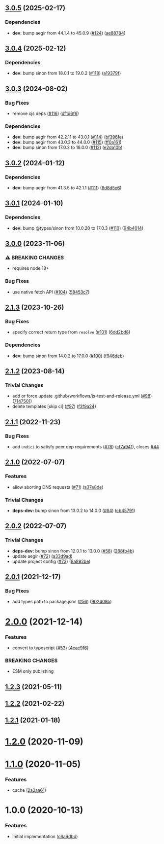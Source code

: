 ## [3.0.5](https://github.com/vasco-santos/dns-over-http-resolver/compare/v3.0.4...v3.0.5) (2025-02-17)

### Dependencies

* **dev:** bump aegir from 44.1.4 to 45.0.9 ([#124](https://github.com/vasco-santos/dns-over-http-resolver/issues/124)) ([ae88784](https://github.com/vasco-santos/dns-over-http-resolver/commit/ae88784292be720e7566c1db6a4215c6502676e3))

## [3.0.4](https://github.com/vasco-santos/dns-over-http-resolver/compare/v3.0.3...v3.0.4) (2025-02-12)

### Dependencies

* **dev:** bump sinon from 18.0.1 to 19.0.2 ([#118](https://github.com/vasco-santos/dns-over-http-resolver/issues/118)) ([a19379f](https://github.com/vasco-santos/dns-over-http-resolver/commit/a19379f04d40321e268c628d714c6242ee96c33f))

## [3.0.3](https://github.com/vasco-santos/dns-over-http-resolver/compare/v3.0.2...v3.0.3) (2024-08-02)

### Bug Fixes

* remove cjs deps ([#116](https://github.com/vasco-santos/dns-over-http-resolver/issues/116)) ([df1d6f6](https://github.com/vasco-santos/dns-over-http-resolver/commit/df1d6f68316ab4f1bc421762225d2e4beda75166))

### Dependencies

* **dev:** bump aegir from 42.2.11 to 43.0.1 ([#114](https://github.com/vasco-santos/dns-over-http-resolver/issues/114)) ([bf396fe](https://github.com/vasco-santos/dns-over-http-resolver/commit/bf396fe4796a995a4c82b298f5f994c5819242c4))
* **dev:** bump aegir from 43.0.3 to 44.0.0 ([#115](https://github.com/vasco-santos/dns-over-http-resolver/issues/115)) ([ff0a161](https://github.com/vasco-santos/dns-over-http-resolver/commit/ff0a1615e25c6cc4832ca12b5ddc5dc9a5c8e40b))
* **dev:** bump sinon from 17.0.2 to 18.0.0 ([#112](https://github.com/vasco-santos/dns-over-http-resolver/issues/112)) ([e2da10b](https://github.com/vasco-santos/dns-over-http-resolver/commit/e2da10bac2118a62934213aa1de6fad7499c1f1e))

## [3.0.2](https://github.com/vasco-santos/dns-over-http-resolver/compare/v3.0.1...v3.0.2) (2024-01-12)


### Dependencies

* **dev:** bump aegir from 41.3.5 to 42.1.1 ([#111](https://github.com/vasco-santos/dns-over-http-resolver/issues/111)) ([8d8d5c6](https://github.com/vasco-santos/dns-over-http-resolver/commit/8d8d5c64007fd998f88f7a36b45a557f1484660d))

## [3.0.1](https://github.com/vasco-santos/dns-over-http-resolver/compare/v3.0.0...v3.0.1) (2024-01-10)


### Dependencies

* **dev:** bump @types/sinon from 10.0.20 to 17.0.3 ([#110](https://github.com/vasco-santos/dns-over-http-resolver/issues/110)) ([94b4014](https://github.com/vasco-santos/dns-over-http-resolver/commit/94b401483d74859b758e146325be9a3120fc5ee8))

## [3.0.0](https://github.com/vasco-santos/dns-over-http-resolver/compare/v2.1.3...v3.0.0) (2023-11-06)


### ⚠ BREAKING CHANGES

* requires node 18+

### Bug Fixes

* use native fetch API ([#104](https://github.com/vasco-santos/dns-over-http-resolver/issues/104)) ([58453c7](https://github.com/vasco-santos/dns-over-http-resolver/commit/58453c70f04977ca16feb8edd0d12ce453d57f85))

## [2.1.3](https://github.com/vasco-santos/dns-over-http-resolver/compare/v2.1.2...v2.1.3) (2023-10-26)


### Bug Fixes

* specify correct return type from `resolve` ([#101](https://github.com/vasco-santos/dns-over-http-resolver/issues/101)) ([6dd2bd8](https://github.com/vasco-santos/dns-over-http-resolver/commit/6dd2bd89a8ea900adfee47cea52a0a638fe768cb))


### Dependencies

* **dev:** bump sinon from 14.0.2 to 17.0.0 ([#100](https://github.com/vasco-santos/dns-over-http-resolver/issues/100)) ([f946dcb](https://github.com/vasco-santos/dns-over-http-resolver/commit/f946dcb278bbf9555b6d6dd0fee23241c961db2a))

## [2.1.2](https://github.com/vasco-santos/dns-over-http-resolver/compare/v2.1.1...v2.1.2) (2023-08-14)


### Trivial Changes

* add or force update .github/workflows/js-test-and-release.yml ([#98](https://github.com/vasco-santos/dns-over-http-resolver/issues/98)) ([7147501](https://github.com/vasco-santos/dns-over-http-resolver/commit/7147501e96b4dda1706a99f90053c5cff9061d2a))
* delete templates [skip ci] ([#97](https://github.com/vasco-santos/dns-over-http-resolver/issues/97)) ([f3f9a24](https://github.com/vasco-santos/dns-over-http-resolver/commit/f3f9a2478da00cdc28cacb2df12cbc453358a1bb))

## [2.1.1](https://github.com/vasco-santos/dns-over-http-resolver/compare/v2.1.0...v2.1.1) (2022-11-23)


### Bug Fixes

* add `undici` to satisfy peer dep requirements ([#78](https://github.com/vasco-santos/dns-over-http-resolver/issues/78)) ([cf7a941](https://github.com/vasco-santos/dns-over-http-resolver/commit/cf7a94180ea604261f367f4742e9111b5503c7ff)), closes [#44](https://github.com/vasco-santos/dns-over-http-resolver/issues/44)

## [2.1.0](https://github.com/vasco-santos/dns-over-http-resolver/compare/v2.0.2...v2.1.0) (2022-07-07)


### Features

* allow aborting DNS requests ([#71](https://github.com/vasco-santos/dns-over-http-resolver/issues/71)) ([a37e8de](https://github.com/vasco-santos/dns-over-http-resolver/commit/a37e8debadf93972b5c268d67360ed046a312387))


### Trivial Changes

* **deps-dev:** bump sinon from 13.0.2 to 14.0.0 ([#64](https://github.com/vasco-santos/dns-over-http-resolver/issues/64)) ([cb45791](https://github.com/vasco-santos/dns-over-http-resolver/commit/cb457915d3447516655b4ee6cabae3a29f060d17))

## [2.0.2](https://github.com/vasco-santos/dns-over-http-resolver/compare/v2.0.1...v2.0.2) (2022-07-07)


### Trivial Changes

* **deps-dev:** bump sinon from 12.0.1 to 13.0.0 ([#58](https://github.com/vasco-santos/dns-over-http-resolver/issues/58)) ([288fb4b](https://github.com/vasco-santos/dns-over-http-resolver/commit/288fb4b609bce0e0251fe10b594bcf611898019d))
* update aegir ([#72](https://github.com/vasco-santos/dns-over-http-resolver/issues/72)) ([a33d9ad](https://github.com/vasco-santos/dns-over-http-resolver/commit/a33d9ad7ff552606783f713029405779ce5e556f))
* update project config ([#73](https://github.com/vasco-santos/dns-over-http-resolver/issues/73)) ([8a892be](https://github.com/vasco-santos/dns-over-http-resolver/commit/8a892be11058ea46a30d903e6e24286aba55b8b2))

## [2.0.1](https://github.com/vasco-santos/dns-over-http-resolver/compare/v2.0.0...v2.0.1) (2021-12-17)


### Bug Fixes

* add types path to package.json ([#56](https://github.com/vasco-santos/dns-over-http-resolver/issues/56)) ([902408b](https://github.com/vasco-santos/dns-over-http-resolver/commit/902408b6005ddb5a92c364106abcda99db668339))



# [2.0.0](https://github.com/vasco-santos/dns-over-http-resolver/compare/v1.2.3...v2.0.0) (2021-12-14)


### Features

* convert to typescript ([#53](https://github.com/vasco-santos/dns-over-http-resolver/issues/53)) ([4eac9f6](https://github.com/vasco-santos/dns-over-http-resolver/commit/4eac9f61a7d8aa89848230f90c5cb3cfcc559647))


### BREAKING CHANGES

* ESM only publishing



## [1.2.3](https://github.com/vasco-santos/dns-over-http-resolver/compare/v1.2.2...v1.2.3) (2021-05-11)



## [1.2.2](https://github.com/vasco-santos/dns-over-http-resolver/compare/v1.2.1...v1.2.2) (2021-02-22)



## [1.2.1](https://github.com/vasco-santos/dns-over-http-resolver/compare/v1.2.0...v1.2.1) (2021-01-18)



<a name="1.2.0"></a>
# [1.2.0](https://github.com/vasco-santos/dns-over-http-resolver/compare/v1.1.0...v1.2.0) (2020-11-09)



<a name="1.1.0"></a>
# [1.1.0](https://github.com/vasco-santos/dns-over-http-resolver/compare/v1.0.0...v1.1.0) (2020-11-05)


### Features

* cache ([2a2aa61](https://github.com/vasco-santos/dns-over-http-resolver/commit/2a2aa61))



<a name="1.0.0"></a>
# 1.0.0 (2020-10-13)


### Features

* initial implementation ([c6a9dbd](https://github.com/vasco-santos/dns-over-http-resolver/commit/c6a9dbd))
